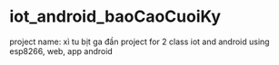 # iot_android_baoCaoCuoiKy
project name: xì tu bịt ga đần
project for 2 class iot and android using esp8266, web, app android 
